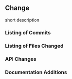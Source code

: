 ## Change
short description

### Listing of Commits
<!-- git log --oneline origin/main..origin/"$BRANCH_TO_MERGE_FROM" -->

### Listing of Files Changed
<!-- git diff --name-only origin/main...origin/"$BRANCH_TO_MERGE_FROM" -->

### API Changes

### Documentation Additions
